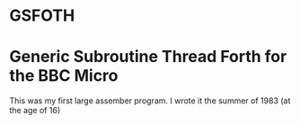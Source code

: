 # GSFOTH
Generic Subroutine Thread Forth for the BBC Micro
=================================================

This was my first large assember program. I wrote it the summer of 1983 (at the age of 16)


